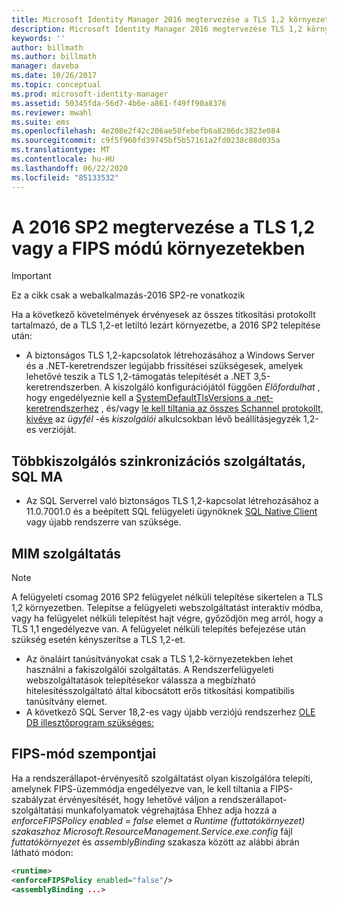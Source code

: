 ```yaml
---
title: Microsoft Identity Manager 2016 megtervezése a TLS 1,2 környezetben | Microsoft Docs
description: Microsoft Identity Manager 2016 megtervezése TLS 1,2 környezetben
keywords: ''
author: billmath
ms.author: billmath
manager: daveba
ms.date: 10/26/2017
ms.topic: conceptual
ms.prod: microsoft-identity-manager
ms.assetid: 50345fda-56d7-4b6e-a861-f49ff90a8376
ms.reviewer: mwahl
ms.suite: ems
ms.openlocfilehash: 4e208e2f42c206ae50febefb6a8206dc3823e084
ms.sourcegitcommit: c9f5f960fd39745bf5b57161a2fd0238c88d035a
ms.translationtype: MT
ms.contentlocale: hu-HU
ms.lasthandoff: 06/22/2020
ms.locfileid: "85133532"
---
```

# <a name="planning-mim-2016-sp2-in-tls-12-or-fips-mode-environments"></a>A 2016 SP2 megtervezése a TLS 1,2 vagy a FIPS módú környezetekben


> [!IMPORTANT]
> Ez a cikk csak a webalkalmazás-2016 SP2-re vonatkozik

Ha a következő követelmények érvényesek az összes titkosítási protokollt tartalmazó, de a TLS 1,2-et letiltó lezárt környezetbe, a 2016 SP2 telepítése után:
- A biztonságos TLS 1,2-kapcsolatok létrehozásához a Windows Server és a .NET-keretrendszer legújabb frissítései szükségesek, amelyek lehetővé teszik a TLS 1,2-támogatás telepítését a .NET 3,5-keretrendszerben. A kiszolgáló konfigurációjától függően *Előfordulhat* , hogy engedélyeznie kell a [SystemDefaultTlsVersions a .net-keretrendszerhez](https://support.microsoft.com/help/3154520/support-for-tls-system-default-versions-included-in-the-net-framework) , és/vagy [le kell tiltania az összes Schannel protokollt, kivéve](https://docs.microsoft.com/windows-server/security/tls/tls-registry-settings) az *ügyfél* -és *kiszolgálói* alkulcsokban lévő beállításjegyzék 1,2-es verzióját.

## <a name="mim-synchronization-service-sql-ma"></a>Többkiszolgálós szinkronizációs szolgáltatás, SQL MA

- Az SQL Serverrel való biztonságos TLS 1,2-kapcsolat létrehozásához a 11.0.7001.0 és a beépített SQL felügyeleti ügynöknek [SQL Native Client](https://www.microsoft.com/download/details.aspx?id=50402) vagy újabb rendszerre van szüksége.

## <a name="mim-service"></a>MIM szolgáltatás
   >[!NOTE]
   >A felügyeleti csomag 2016 SP2 felügyelet nélküli telepítése sikertelen a TLS 1,2 környezetben. Telepítse a felügyeleti webszolgáltatást interaktív módba, vagy ha felügyelet nélküli telepítést hajt végre, győződjön meg arról, hogy a TLS 1,1 engedélyezve van. A felügyelet nélküli telepítés befejezése után szükség esetén kényszerítse a TLS 1,2-et.

- Az önaláírt tanúsítványokat csak a TLS 1,2-környezetekben lehet használni a fakiszolgálói szolgáltatás. A Rendszerfelügyeleti webszolgáltatások telepítésekor válassza a megbízható hitelesítésszolgáltató által kibocsátott erős titkosítási kompatibilis tanúsítvány elemet.
- A következő SQL Server 18,2-es vagy újabb verziójú rendszerhez [OLE DB illesztőprogram szükséges:](https://www.microsoft.com/download/details.aspx?id=56730)

## <a name="fips-mode-considerations"></a>FIPS-mód szempontjai

Ha a rendszerállapot-érvényesítő szolgáltatást olyan kiszolgálóra telepíti, amelynek FIPS-üzemmódja engedélyezve van, le kell tiltania a FIPS-szabályzat érvényesítését, hogy lehetővé váljon a rendszerállapot-szolgáltatási munkafolyamatok végrehajtása Ehhez adja hozzá a *enforceFIPSPolicy enabled = false* elemet *a Runtime (futtatókörnyezet) szakaszhoz* *Microsoft.ResourceManagement.Service.exe.config* fájl *futtatókörnyezet* és *assemblyBinding* szakasza között az alábbi ábrán látható módon:

```XML
<runtime>
<enforceFIPSPolicy enabled="false"/>
<assemblyBinding ...>
```    
